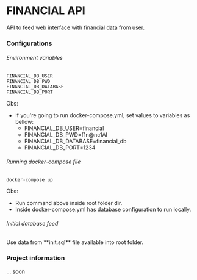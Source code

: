 # FINANCIAL API
API to feed web interface with financial data from user.

### Configurations

<h6>Environment variables</h6>


```
FINANCIAL_DB_USER
FINANCIAL_DB_PWD
FINANCIAL_DB_DATABASE
FINANCIAL_DB_PORT
```
Obs:
* If you're going to run docker-compose.yml, set values to variables as bellow:
  * FINANCIAL_DB_USER=financial 
  * FINANCIAL_DB_PWD=f1n@nc1Al 
  * FINANCIAL_DB_DATABASE=financial_db
  * FINANCIAL_DB_PORT=1234


<h6>Running docker-compose file</h6>

```
docker-compose up
```
Obs:
* Run command above inside root folder dir.
* Inside docker-compose.yml has database configuration to run locally.

<h6>Initial database feed</h6>
Use data from **init.sql** file available into root folder.

### Project information
... soon
